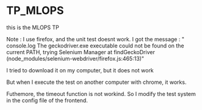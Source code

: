 # TP_MLOPS
this is the MLOPS TP


Note : I use firefox, and the unit test doesnt work. 
I got the message : "  console.log
    The geckodriver.exe executable could not be found on the current PATH, trying Selenium Manager at findGeckoDriver (node_modules/selenium-webdriver/firefox.js:465:13)"

I tried to download it on my computer, but it does not work

But when I execute the test on another computer with chrome, it works.


Futhemore, the timeout function is not workind. So I modify the test system in the config file of the frontend.
